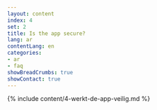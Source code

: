```yaml
---
layout: content
index: 4
set: 2
title: Is the app secure?
lang: ar
contentLang: en
categories:
- ar
- faq
showBreadCrumbs: true
showContact: true
---
```

{% include content/4-werkt-de-app-veilig.md %}
